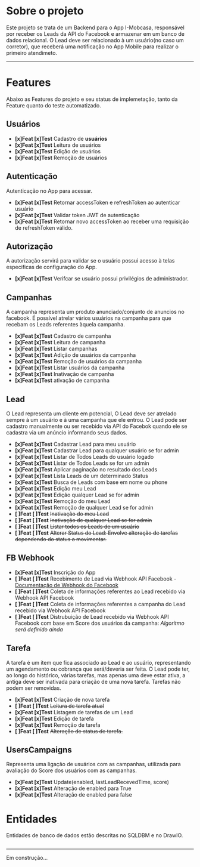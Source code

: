 # Sobre o projeto
Este projeto se trata de um Backend para o App I-Mobcasa, responsável por receber os Leads da API do Facebook e armazenar em um banco de dados relacional.
O Lead deve ser relacionado à um usuário(no caso um corretor), que receberá uma notificação no App Mobile para realizar o primeiro atendimeto.

***

# Features
Abaixo as Features do projeto e seu status de implemetação, tanto da Feature quanto do teste automatizado.

## Usuários
- **[x]Feat [x]Test** Cadastro de **usuários**
- **[x]Feat [x]Test** Leitura de usuários
- **[x]Feat [x]Test** Edição de usuários
- **[x]Feat [x]Test** Remoção de usuários

## Autenticação
Autenticação no App para acessar.
- **[x]Feat [x]Test** Retornar accessToken e refreshToken ao autenticar usuário
- **[x]Feat [x]Test** Validar token JWT de autenticação 
- **[x]Feat [x]Test** Retornar novo accessToken ao receber uma requisição de refreshToken válido. 

## Autorização
A autorização servirá para validar se o usuário possui acesso à telas especificas de configuração do App.
- **[x]Feat [x]Test** Verifcar se usuário possui privilégios de administrador.

## Campanhas
A campanha representa um produto anunciado/conjunto de anuncios no facebook. É possível atrelar vários usuários na campanha para que recebam os Leads referentes àquela campanha.
- **[x]Feat [x]Test** Cadastro de campanha
- **[x]Feat [x]Test** Leitura de campanha
- **[x]Feat [x]Test** Listar campanhas
- **[x]Feat [x]Test** Adição de usuários da campanha
- **[x]Feat [x]Test** Remoção de usuários da campanha
- **[x]Feat [x]Test** Listar usuários da campanha
- **[x]Feat [x]Test** Inativação de campanha
- **[x]Feat [x]Test** ativação de campanha


## Lead
O Lead representa um cliente em potencial, O Lead deve ser atrelado sempre à um usuário e à uma campanha que ele entrou. O Lead pode ser cadastro manualmente ou ser recebido via API do Facebok quando ele se cadastra via um anúncio informando seus dados.
- **[x]Feat [x]Test** Cadastrar Lead para meu usuário
- **[x]Feat [x]Test** Cadastrar Lead para qualquer usuário se for admin
- **[x]Feat [x]Test** Listar de Todos Leads do usuário logado
- **[x]Feat [x]Test** Listar de Todos Leads se for um admin
- **[x]Feat [x]Test** Aplicar paginação no resultado dos Leads
- **[x]Feat [x]Test** Lista Leads de um determinado Status
- **[x]Feat [x]Test** Busca de Leads com base em nome ou phone
- **[x]Feat [x]Test** Edição meu Lead
- **[x]Feat [x]Test** Edição qualquer Lead se for admin
- **[x]Feat [x]Test** Remoção do meu Lead
- **[x]Feat [x]Test** Remoção de qualquer Lead se for admin
- **[ ]Feat [ ]Test** ~~Inativação do meu Lead~~
- **[ ]Feat [ ]Test** ~~Inativação de qualquer Lead se for admin~~ 
- **[ ]Feat [ ]Test** ~~Listar todos os Leads de um usuário~~
- **[ ]Feat [ ]Test** ~~Alterar Status do Lead: Envolve alteração de tarefas dependendo do status a movimentar.~~


## FB Webhook
- **[x]Feat [x]Test** Inscrição do App
- **[ ]Feat [ ]Test** Recebimento de Lead via Webhook API Facebook - [Documentação de Webhook do Facebook](https://developers.facebook.com/docs/graph-api/webhooks/getting-started)
- **[ ]Feat [ ]Test** Coleta de informações referentes ao Lead recebido via Webhook API Facebook
- **[ ]Feat [ ]Test** Coleta de informações referentes a campanha do Lead recebido via Webhook API Facebook
- **[ ]Feat [ ]Test** Distrubuição de Lead recebido via Webhook API Facebook com base em Score dos usuários da campanha: *Algoritmo será definido ainda*


## Tarefa
A tarefa é um item que fica associado ao Lead e ao usuário, representando um agendamento ou cobrança que será/deveria ser feita.
O Lead pode ter, ao longo do histórico, várias tarefas, mas apenas uma deve estar ativa, a antiga deve ser inativada para criação de uma nova tarefa. Tarefas não podem ser removidas.
- **[x]Feat [x]Test** Criação de nova tarefa
- **[ ]Feat [ ]Test** ~~Leitura de tarefa atual~~
- **[x]Feat [x]Test** Listagem de tarefas de um Lead
- **[x]Feat [x]Test** Edição de tarefa
- **[x]Feat [x]Test** Remoção de tarefa
- **[ ]Feat [ ]Test** ~~Alteração de status de tarefa.~~



## UsersCampaigns
Representa uma ligação de usuários com as campanhas, utilizada para avaliação do Score dos usuários com as campanhas.
- **[x]Feat [x]Test** Update(enabled, lastLeadRecevedTime, score)
- **[x]Feat [x]Test** Alteração de enabled para True
- **[x]Feat [x]Test** Alteração de enabled para false


# Entidades
Entidades de banco de dados estão descritas no SQLDBM e no DrawIO.

<img src="" />


***
Em construção...